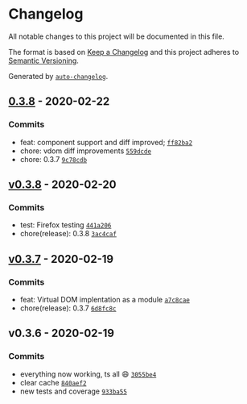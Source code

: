 # Changelog

All notable changes to this project will be documented in this file.

The format is based on [Keep a Changelog](https://keepachangelog.com/en/1.0.0/)
and this project adheres to [Semantic Versioning](https://semver.org/spec/v2.0.0.html).

Generated by [`auto-changelog`](https://github.com/CookPete/auto-changelog).

## [0.3.8](https://github.com/teddytags/teddytags/compare/v0.3.8...0.3.8) - 2020-02-22

### Commits

- feat: component support and diff improved; [`ff82ba2`](https://github.com/teddytags/teddytags/commit/ff82ba2ea851ae6adf666f0e7e49afe00508a5da)
- chore: vdom diff improvements [`559dcde`](https://github.com/teddytags/teddytags/commit/559dcde8cdf5eb4e13ccc53912998e6bc926b71d)
- chore: 0.3.7 [`9c78cdb`](https://github.com/teddytags/teddytags/commit/9c78cdb26644170c6ffd70c8315ce6e2adc3ef68)

## [v0.3.8](https://github.com/teddytags/teddytags/compare/v0.3.7...v0.3.8) - 2020-02-20

### Commits

- test: Firefox testing [`441a206`](https://github.com/teddytags/teddytags/commit/441a206200eae5b36f4ecbec948b94b83526f45c)
- chore(release): 0.3.8 [`3ac4caf`](https://github.com/teddytags/teddytags/commit/3ac4caf2d87fe72f076cc4e2c5bee6ffc6584f82)

## [v0.3.7](https://github.com/teddytags/teddytags/compare/v0.3.6...v0.3.7) - 2020-02-19

### Commits

- feat: Virtual DOM implentation as a module [`a7c8cae`](https://github.com/teddytags/teddytags/commit/a7c8caedf65e205e13ae10a6568c8cd708414a93)
- chore(release): 0.3.7 [`6d8fc8c`](https://github.com/teddytags/teddytags/commit/6d8fc8ce662a0f0e5edf379cbef144b3c12c787e)

## v0.3.6 - 2020-02-19

### Commits

- everything now working, ts all :smile: [`3055be4`](https://github.com/teddytags/teddytags/commit/3055be4f694b4a6919593d5088023560bd728a18)
- clear cache [`840aef2`](https://github.com/teddytags/teddytags/commit/840aef274b00dcae8a9d25f595dde1839f439292)
- new tests and coverage [`933ba55`](https://github.com/teddytags/teddytags/commit/933ba55dbc5f03f0ac3b9d63e214b5e6a5746289)
